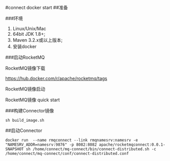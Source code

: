 #connect docker start
##准备

###环境
1. Linux/Unix/Mac
2. 64bit JDK 1.8+;
3. Maven 3.2.x或以上版本;
4. 安装docker

###启动RocketMQ

RocketMQ镜像下载

https://hub.docker.com/r/apache/rocketmq/tags

RocketMQ镜像启动

RocketMQ镜像 quick start

###构建Connector镜像
```
sh build_image.sh
```

##启动Connector

```
docker run  --name rmqconnect --link rmqnamesrv:namesrv -e "NAMESRV_ADDR=namesrv:9876" -p 8082:8082 apache/rocketmqconnect:0.0.1-SNAPSHOT sh /home/connect/mq-connect/bin/connect-distributed.sh -c /home/connect/mq-connect/conf/connect-distributed.conf
```